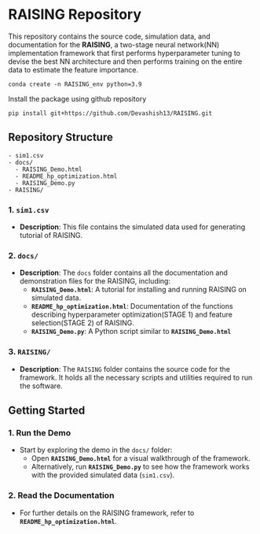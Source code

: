 
# RAISING Repository

This repository contains the source code, simulation data, and documentation for the **RAISING**, a two-stage neural network(NN) implementation framework that first performs hyperparameter tuning to devise the best NN architecture and then performs training on the entire data to estimate the feature importance.
```
conda create -n RAISING_env python=3.9
```
Install the package using github repository

```
pip install git+https://github.com/Devashish13/RAISING.git
```
## Repository Structure

```plaintext
- sim1.csv
- docs/
  - RAISING_Demo.html
  - README_hp_optimization.html
  - RAISING_Demo.py
- RAISING/
```

### 1. `sim1.csv`
- **Description**: This file contains the simulated data used for generating tutorial of RAISING.

### 2. `docs/`
- **Description**: The `docs` folder contains all the documentation and demonstration files for the RAISING, including:
  - **`RAISING_Demo.html`**: A tutorial for installing and running RAISING on simulated data.
  - **`README_hp_optimization.html`**: Documentation of the functions describing hyperparameter optimization(STAGE 1) and feature selection(STAGE 2) of RAISING.
  - **`RAISING_Demo.py`**: A Python script similar to **`RAISING_Demo.html`**

### 3. `RAISING/`
- **Description**: The `RAISING` folder contains the source code for the framework. It holds all the necessary scripts and utilities required to run the software.

## Getting Started

### 1. Run the Demo
- Start by exploring the demo in the `docs/` folder:
  - Open **`RAISING_Demo.html`** for a visual walkthrough of the framework.
  - Alternatively, run **`RAISING_Demo.py`** to see how the framework works with the provided simulated data (`sim1.csv`).

### 2. Read the Documentation
- For further details on the RAISING framework, refer to **`README_hp_optimization.html`**.
